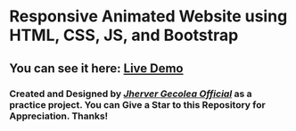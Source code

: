 # Responsive Animated Website using HTML, CSS, JS, and Bootstrap

## You can see it here: <a href="https://github.com/Jherver12/Batang-Laguna-Website"> Live Demo</a>


### Created and Designed by <em><b><a href="https://www.facebook.com/jhecolea"> Jherver Gecolea Official</a></b></em> as a practice project. You can Give a Star to this Repository for Appreciation. Thanks!
